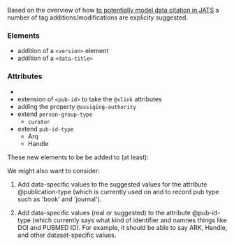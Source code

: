 Based on the overview of how [to potentially model data citation in JATS](https://github.com/data-citation-working-group/data-citation-workshop-2014/blob/master/data-citation-to-JATS-mapping-v1.md) a number of tag 
additions/modifications are explicity suggested. 


### Elements

- addition of a `<version>` element 
- addition of a `<data-title>`

### Attributes

- 
- extension of `<pub-id>` to take the `@xlink` attributes
- adding the property `@assiging-authority`
- extend `person-group-type`
    - `curator`
- extend `pub-id-type`
    - Arq
    - Handle
 

These new elements to be be added to (at least):
   <mixed-citation>
   <element-citation>
   <related-object>

We might also want to consider:

1) Add data-specific values to the suggested values for 
the attribute @publication-type (which is currently used 
on <mixed-citation> and <element-citation> to record
pub type such as 'book' and 'journal').

2) Add data-specific values (real or suggested) to the 
attribute @pub-id-type (which currently says what kind
of identifier and namnes things like DOI and PUBMED ID).
For example, it should be able to say ARK, Handle,
and other dataset-specific values.

